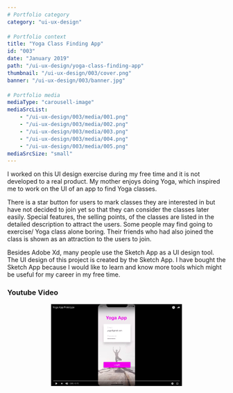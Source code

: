 ```yaml
---
# Portfolio category
category: "ui-ux-design"

# Portfolio context
title: "Yoga Class Finding App"
id: "003"
date: "January 2019"
path: "/ui-ux-design/yoga-class-finding-app"
thumbnail: "/ui-ux-design/003/cover.png"
banner: "/ui-ux-design/003/banner.jpg"

# Portfolio media
mediaType: "carousell-image"
mediaSrcList:
    - "/ui-ux-design/003/media/001.png"
    - "/ui-ux-design/003/media/002.png"
    - "/ui-ux-design/003/media/003.png"
    - "/ui-ux-design/003/media/004.png"
    - "/ui-ux-design/003/media/005.png"
mediaSrcSize: "small"
---
```


I worked on this UI design exercise during my free time and it is not developed to a real product. My mother enjoys doing Yoga, which inspired me to work on the UI of an app to find Yoga classes.

There is a star button for users to mark classes they are interested in but have not decided to join yet so that they can consider the classes later easily. Special features, the selling points, of the classes are listed in the detailed description to attract the users. Some people may find going to exercise/ Yoga class alone boring. Their friends who had also joined the class is shown as an attraction to the users to join.

Besides Adobe Xd, many people use the Sketch App as a UI design tool. The UI design of this project is created by the Sketch App. I have bought the Sketch App because I would like to learn and know more tools which might be useful for my career in my free time.

### Youtube Video

<div style="margin:0px auto; text-align:center;">
    <a href="https://www.youtube.com/watch?v=IstWwDJNYl8">
        <img src="/ui-ux-design/003/youtube.jpg" alt="Youtube Video" width="60%">
    </a>
</div>
